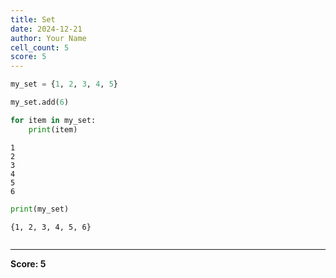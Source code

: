 ```yaml
---
title: Set
date: 2024-12-21
author: Your Name
cell_count: 5
score: 5
---
```


```python
my_set = {1, 2, 3, 4, 5}
```


```python
my_set.add(6)
```


```python
for item in my_set:
    print(item)
```

    1
    2
    3
    4
    5
    6



```python
print(my_set)
```

    {1, 2, 3, 4, 5, 6}



```python

```


---
**Score: 5**
